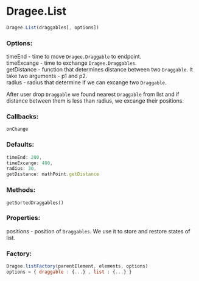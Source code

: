 # Dragee.List

```javascript
Dragee.List(draggables[, options])
```

### Options:

timeEnd - time to move `Dragee.Draggable` to endpoint.    
timeExcange - time to exchange `Dragee.Draggables`.    
getDistance - function that determines distance between two `Draggable`. It take two arguments - p1 and p2.    
radius - radius that determine if we can excange two `Draggable`.    

After user drop `Draggable` we found nearest `Draggable` from list and if distance between them is less than radius, we excange their positions.

### Callbacks: 
`onChange`

### Defaults:

```javascript
timeEnd: 200,
timeExcange: 400,
radius: 30,
getDistance: mathPoint.getDistance
```
        
### Methods:
`getSortedDraggables()`

### Properties:
positions - position of `Draggables`. We use it to store and restore states of list.

### Factory:
```javascript
Dragee.listFactory(parentElement, elements, options)
options = { draggable : {...} , list : {...} }
```
